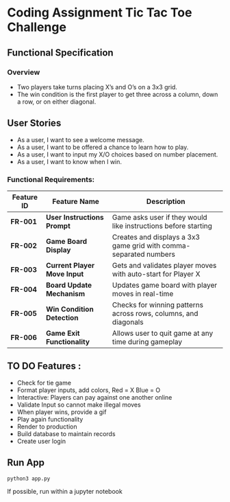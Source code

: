 # Coding Assignment Tic Tac Toe Challenge


## Functional Specification

### Overview
* Two players take turns placing X’s and O’s on a 3x3 grid.
* The win condition is the first player to get three across a column, down a row, or on either diagonal.

## User Stories
- As a user, I want to see a welcome message.
- As a user, I want to be offered a chance to learn how to play.
- As a user, I want to input my X/O choices based on number placement.
- As a user, I want to know when I win.

### Functional Requirements:
| Feature ID | Feature Name | Description |
|------------|--------------|-------------|
| **FR-001** | **User Instructions Prompt** | Game asks user if they would like instructions before starting |
| **FR-002** | **Game Board Display** | Creates and displays a 3x3 game grid with comma-separated numbers |
| **FR-003** | **Current Player Move Input** | Gets and validates player moves with auto-start for Player X |
| **FR-004** | **Board Update Mechanism** | Updates game board with player moves in real-time |
| **FR-005** | **Win Condition Detection** | Checks for winning patterns across rows, columns, and diagonals |
| **FR-006** | **Game Exit Functionality** | Allows user to quit game at any time during gameplay | 


## TO DO Features :
* Check for tie game
* Format player inputs, add colors, Red = X Blue = O
* Interactive:  Players can pay against one another online
* Validate Input so cannot make illegal moves
* When player wins, provide a gif
* Play again functionality
* Render to production
* Build database to maintain records
* Create user login

## Run App

`python3 app.py`

If possible, run within a jupyter notebook
